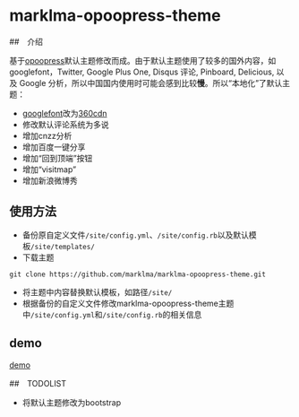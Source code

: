 marklma-opoopress-theme
=======================

##　介绍

基于[opoopress](http://www.opoopress.com/)默认主题修改而成。由于默认主题使用了较多的国外内容，如googlefont，Twitter, Google Plus One, Disqus 评论, Pinboard, Delicious, 以及 Google 分析，所以中国国内使用时可能会感到比较**慢**。所以“本地化”了默认主题：

+ [googlefont](fonts.googleapi.com)改为[360cdn](fonts.useso.com)
+ 修改默认评论系统为多说
+ 增加cnzz分析
+ 增加百度一键分享
+ 增加“回到顶端”按钮
+ 增加“visitmap”
+ 增加新浪微博秀

## 使用方法

+ 备份原自定义文件`/site/config.yml`、`/site/config.rb`以及默认模板`/site/templates/`
+ 下载主题
```
git clone https://github.com/marklma/marklma-opoopress-theme.git
```
+ 将主题中内容替换默认模板，如路径`/site/`
+ 根据备份的自定义文件修改marklma-opoopress-theme主题中`/site/config.yml`和`/site/config.rb`的相关信息

## demo
[demo](https://github.com/marklma/marklma-opoopress-theme)

##　TODOLIST
+ 将默认主题修改为bootstrap
